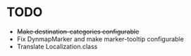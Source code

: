 # TODO

- ~~Make destination-categories configurable~~
- Fix DynmapMarker and make marker-tooltip configurable
- Translate Localization.class
